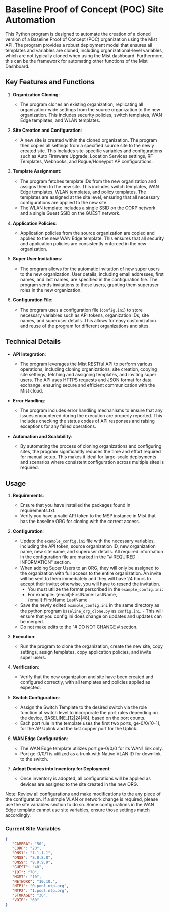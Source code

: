 # Baseline Proof of Concept (POC) Site Automation

This Python program is designed to automate the creation of a cloned version of a Baseline Proof of Concept (POC) organization using the Mist API. The program provides a robust deployment model that ensures all templates and variables are cloned, including organizational-level variables, which are not typically cloned when using the Mist dashboard. Furthermore, this can be the framework for automating other functions of the Mist Dashboard.

## Key Features and Functions

1. **Organization Cloning**:
   - The program clones an existing organization, replicating all organization-wide settings from the source organization to the new organization. This includes security policies, switch templates, WAN Edge templates, and WLAN templates.

2. **Site Creation and Configuration**:
   - A new site is created within the cloned organization. The program then copies all settings from a specified source site to the newly created site. This includes site-specific variables and configurations such as Auto Firmware Upgrade, Location Services settings, RF Templates, Webhooks, and Rogue/Honeypot AP configurations.

3. **Template Assignment**:
   - The program fetches template IDs from the new organization and assigns them to the new site. This includes switch templates, WAN Edge templates, WLAN templates, and policy templates. The templates are assigned at the site level, ensuring that all necessary configurations are applied to the new site.
   - The WLAN template includes a single SSID on the CORP network and a single Guest SSID on the GUEST network.

4. **Application Policies**:
   - Application policies from the source organization are copied and applied to the new WAN Edge template. This ensures that all security and application policies are consistently enforced in the new organization.

5. **Super User Invitations**:
   - The program allows for the automatic invitation of new super users to the new organization. User details, including email addresses, first names, and last names, are specified in the configuration file. The program sends invitations to these users, granting them superuser roles in the new organization.

6. **Configuration File**:
   - The program uses a configuration file (`config.ini`) to store necessary variables such as API tokens, organization IDs, site names, and superuser details. This allows for easy customization and reuse of the program for different organizations and sites.

## Technical Details

- **API Integration**:
  - The program leverages the Mist RESTful API to perform various operations, including cloning organizations, site creation, copying site settings, fetching and assigning templates, and inviting super users. The API uses HTTPS requests and JSON format for data exchange, ensuring secure and efficient communication with the Mist cloud.

- **Error Handling**:
  - The program includes error handling mechanisms to ensure that any issues encountered during the execution are properly reported. This includes checking the status codes of API responses and raising exceptions for any failed operations.

- **Automation and Scalability**:
  - By automating the process of cloning organizations and configuring sites, the program significantly reduces the time and effort required for manual setup. This makes it ideal for large-scale deployments and scenarios where consistent configuration across multiple sites is required.

## Usage

1. **Requirements**:
   - Ensure that you have installed the packages found in requirements.txt.
   - Verify you have a valid API token to the MSP instance in Mist that has the baseline ORG for cloning with the correct access.

2. **Configuration**:
   - Update the `example_config.ini` file with the necessary variables, including the API token, source organization ID, new organization name, new site name, and superuser details. All required information in the configuration file are marked in the "# REQUIRED INFORMATION" section.
   - When adding Super Users to an ORG, they will only be assigned to the organization with full access to the entire organization. An invite will be sent to them immediately and they will have 24 hours to accept their invite; otherwise, you will have to resend the invitation.
     - You must utilize the format perscribed in the `example_config.ini`:
     - For example: {email}:FirstName:LastName,{email}:FirstName:LastName
   - Save the newly edited `example_config.ini` in the same directory as the python program `baseline_org_clone.py` as `config.ini`.
         - This will ensure that you config.ini does change on updates and updates can be merged.
   - Do not make edits to the "# DO NOT CHANGE # section.

3. **Execution**:
   - Run the program to clone the organization, create the new site, copy settings, assign templates, copy application policies, and invite super users.

4. **Verification**:
   - Verify that the new organization and site have been created and configured correctly, with all templates and policies applied as expected.

5. **Switch Configuration**:
   - Assign the Switch Template to the desired switch via the role function at switch level to incorporate the port rules depending on the device, BASELINE_[12|24|48], based on the port counts.
   - Each port rule in the template uses the first two ports, ge-0/0/[0-1], for the AP Uplink and the last copper port for the Uplink.

6. **WAN Edge Configuration**:
   - The WAN Edge template utilizes port ge-0/0/0 for its WAN1 link only.
   - Port ge-0/0/1 is utilized as a trunk with Native VLAN ID for downlink to the switch.

7. **Adopt Devices into Inventory for Deployment**:
   - Once inventory is adopted, all configurations will be applied as devices are assigned to the site created in the new ORG.

Note: Review all configurations and make modifications to the any piece of the configuration. If a simple VLAN or network change is required, please use the site variables section to do so. Some configurations in the WAN Edge template cannot use site variables, ensure those settings match accordingly.

### Current Site Variables

``` json
{
   "CAMERA": "50",
   "CORP": "20",
   "DNS1": "1.1.1.1",
   "DNS8": "8.8.8.8",
   "DNS9": "9.9.9.9",
   "GUEST": "40",
   "IOT": "70",
   "MGMT": "10",
   "NETWORK": "10.10.",
   "NTP1": "0.pool.ntp.org",
   "NTP2": "1.pool.ntp.org",
   "STORAGE": "30",
   "VOIP": "60"
}
```

